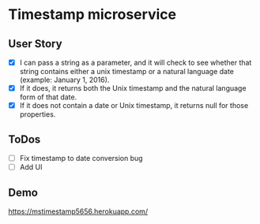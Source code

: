 # Timestamp microservice

## User Story
- [x] I can pass a string as a parameter, and it will check to see whether that string contains either a unix timestamp or a natural language date (example: January 1, 2016).
- [x] If it does, it returns both the Unix timestamp and the natural language form of that date.
- [x] If it does not contain a date or Unix timestamp, it returns null for those properties.

## ToDos
- [ ] Fix timestamp to date conversion bug
- [ ] Add UI

## Demo
https://mstimestamp5656.herokuapp.com/
